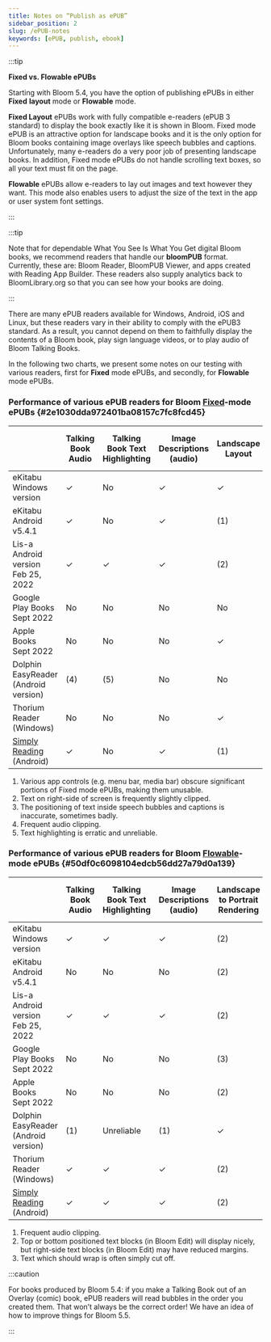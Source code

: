 ```yaml
---
title: Notes on “Publish as ePUB”
sidebar_position: 2
slug: /ePUB-notes
keywords: [ePUB, publish, ebook]
---
```




:::tip

**Fixed vs. Flowable ePUBs**

Starting with Bloom 5.4, you have the option of publishing ePUBs in either **Fixed** **layout** mode or **Flowable** mode. 

**Fixed Layout** ePUBs work with fully compatible e-readers (ePUB 3 standard) to display the book exactly like it is shown in Bloom. Fixed mode ePUB is an attractive option for landscape books and it is the only option for Bloom books containing image overlays like speech bubbles and captions. Unfortunately, many e-readers do a very poor job of presenting landscape books. In addition, Fixed mode ePUBs do not handle scrolling text boxes, so all your text must fit on the page.

**Flowable** ePUBs allow e-readers to lay out images and text however they want. This mode also enables users to adjust the size of the text in the app or user system font settings. 

:::




:::tip

Note that for dependable What You See Is What You Get digital Bloom books, we recommend readers that handle our **bloomPUB** format. Currently, these are: Bloom Reader, BloomPUB Viewer, and apps created with Reading App Builder. These readers also supply analytics back to BloomLibrary.org so that you can see how your books are doing.

:::




There are many ePUB readers available for Windows, Android, iOS and Linux, but these readers vary in their ability to comply with the ePUB3 standard. As a result, you cannot depend on them to faithfully display the contents of a Bloom book, play sign language videos, or to play audio of Bloom Talking Books.


In the following two charts, we present some notes on our testing with various readers, first for **Fixed** mode ePUBs, and secondly, for **Flowable** mode ePUBs. 


### Performance of various ePUB readers for Bloom <u>Fixed</u>-mode ePUBs {#2e1030dda972401ba08157c7fc8fcd45}


|                                                                                                  | Talking Book Audio | Talking Book Text Highlighting | Image Descriptions (audio) | Landscape Layout | Sign Language | Overlay Bubbles (e.g. comics) |
| ------------------------------------------------------------------------------------------------ | ------------------ | ------------------------------ | -------------------------- | ---------------- | ------------- | ----------------------------- |
| eKitabu Windows<br/>version                                                                      | ✓                  | No                             | ✓                          | ✓                | ✓             | ✓                             |
| eKitabu Android<br/>v5.4.1                                                                       | ✓                  | No                             | ✓                          | (1)              | (1)           | ✓                             |
| Lis-a<br/>Android version<br/>Feb 25, 2022                                                       | ✓                  | ✓                              | ✓                          | (2)              | (2)           | (3)                           |
| Google Play Books<br/>Sept 2022                                                                  | No                 | No                             | No                         | No               | No            | No                            |
| Apple Books<br/>Sept 2022                                                                        | No                 | No                             | No                         | ✓                | ✓             | (3)                           |
| Dolphin EasyReader<br/>(Android version)                                                         | (4)                | (5)                            | No                         | No               | No            | (3)                           |
| Thorium Reader (Windows)                                                                         | No                 | No                             | No                         | ✓                | ✓             | ✓                             |
| [Simply Reading ](https://play.google.com/store/apps/details?id=aeldata.simply.reading)(Android) | ✓                  | No                             | ✓                          | (1)              | (1)           | ✓                             |

1. Various app controls (e.g. menu bar, media bar) obscure significant portions of Fixed mode ePUBs, making them unusable.
1. Text on right-side of screen is frequently slightly clipped.
1. The positioning of text inside speech bubbles and captions is inaccurate, sometimes badly.
1. Frequent audio clipping.
1. Text highlighting is erratic and unreliable.

### Performance of various ePUB readers for Bloom <u>Flowable</u>-mode ePUBs {#50df0c6098104edcb56dd27a79d0a139}


|                                                                                                  | Talking Book Audio | Talking Book Text Highlighting | Image Descriptions (audio) | Landscape to Portrait Rendering | Sign Language | **Overlay Bubbles (e.g. comics)** |
| ------------------------------------------------------------------------------------------------ | ------------------ | ------------------------------ | -------------------------- | ------------------------------- | ------------- | --------------------------------- |
| eKitabu Windows<br/>version                                                                      | ✓                  | ✓                              | ✓                          | (2)                             | ✓             | N/A                               |
| eKitabu Android<br/>v5.4.1                                                                       | No                 | No                             | No                         | (2)                             | ✓             | N/A                               |
| Lis-a<br/>Android version<br/>Feb 25, 2022                                                       | ✓                  | ✓                              | ✓                          | (2)                             | ✓             | N/A                               |
| Google Play Books<br/>Sept 2022                                                                  | No                 | No                             | No                         | (3)                             | No            | N/A                               |
| Apple Books<br/>Sept 2022                                                                        | No                 | No                             | No                         | (2)                             | ✓             | N/A                               |
| Dolphin EasyReader<br/>(Android version)                                                         | (1)                | Unreliable                     | (1)                        | ✓                               | No            | N/A                               |
| Thorium Reader (Windows)                                                                         | ✓                  | ✓                              | ✓                          | (2)                             | ✓             | N/A                               |
| [Simply Reading ](https://play.google.com/store/apps/details?id=aeldata.simply.reading)(Android) | ✓                  | ✓                              | ✓                          | (2)                             | ✓             | N/A                               |

1. Frequent audio clipping.
1. Top or bottom positioned text blocks (in Bloom Edit) will display nicely, but right-side text blocks (in Bloom Edit) may have reduced margins.
1. Text which should wrap is often simply cut off.

:::caution

For books produced by Bloom 5.4: if you make a Talking Book out of an Overlay (comic) book, ePUB readers will read bubbles in the order you created them. That won’t always be the correct order! We have an idea of how to improve things for Bloom 5.5.

:::



